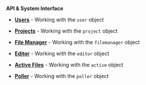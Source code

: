 **API & System Interface**

* **[Users](https://github.com/Codiad/Codiad/wiki/API-User)** - Working with the `user` object

* **[Projects](https://github.com/Codiad/Codiad/wiki/API---Project)** - Working with the `project` object

* **[File Manager](https://github.com/Codiad/Codiad/wiki/API-Filemanager)** - Working with the `filemanager` object

* **[Editor](https://github.com/Codiad/Codiad/wiki/API-Editor)** - Working with the `editor` object

* **[Active Files](https://github.com/Codiad/Codiad/wiki/API-Active)** - Working with the `active` object

* **[Poller](https://github.com/Codiad/Codiad/wiki/Poller)** - Working with the `poller` object